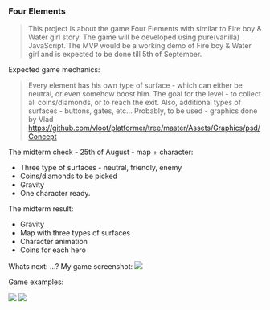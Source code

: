 ### Four Elements

> This project is about the game Four Elements with similar to Fire boy & Water girl story. The game will be developed using pure(vanilla) JavaScript. The MVP would be a working demo of Fire boy & Water girl and is expected to be done till 5th of September.

Expected game mechanics:
> Every element has his own type of surface - which can either be neutral, or even somehow boost him. The goal for the level - to collect all coins/diamonds, or to reach the exit. Also, additional types of surfaces - buttons, gates, etc...
Probably, to be used - graphics done by Vlad
https://github.com/vloot/platformer/tree/master/Assets/Graphics/psd/Concept

The midterm check - 25th of August - map + character:
 -  Three type of surfaces - neutral, friendly, enemy 
 -  Coins/diamonds to be picked
 -  Gravity
- One character ready.

The midterm result:
 -  Gravity
 -  Map with three types of surfaces
 -  Character animation
 -  Coins for each hero
 
 Whats next:
 ...?
 My game screenshot:
![](https://image.prntscr.com/image/nidbafpCTB_-GLDRdb5J3w.png)



Game examples:

![](https://www.coolmathgames.com/sites/cmatgame/files/fbwg-forest_0.jpg)
![](https://image.prntscr.com/image/eVz7lgyVS1WlNvUxFrRvnA.png)

